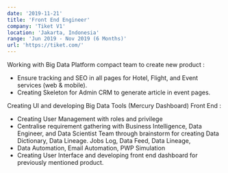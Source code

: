 ```yaml
---
date: '2019-11-21'
title: 'Front End Engineer'
company: 'Tiket V1'
location: 'Jakarta, Indonesia'
range: 'Jun 2019 - Nov 2019 (6 Months)'
url: 'https://tiket.com/'
---
```


Working with Big Data Platform compact team to create new product :
- Ensure tracking and SEO in all pages for Hotel, Flight, and Event services (web & mobile).
- Creating Skeleton for Admin CRM to generate article in event pages.

Creating UI and developing Big Data Tools (Mercury Dashboard) Front End :
- Creating User Management with roles and privilege
- Centralise requirement gathering with Business Intelligence, Data Engineer, and Data Scientist Team through brainstorm for creating Data Dictionary, Data Lineage. Jobs Log, Data Feed, Data Lineage,
- Data Automation, Email Automation, PWP Simulation
- Creating User Interface and developing front end dashboard for previously mentioned product.